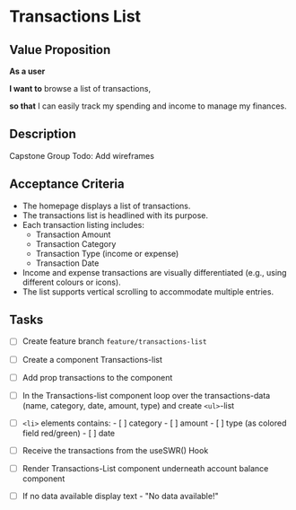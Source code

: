 # Transactions List

## Value Proposition

**As a user**

**I want to** browse a list of transactions,

**so that** I can easily track my spending and income to manage my finances.

## Description

Capstone Group Todo: Add wireframes

## Acceptance Criteria

- The homepage displays a list of transactions.
- The transactions list is headlined with its purpose.
- Each transaction listing includes:
  - Transaction Amount
  - Transaction Category
  - Transaction Type (income or expense)
  - Transaction Date
- Income and expense transactions are visually differentiated (e.g., using different colours or icons).
- The list supports vertical scrolling to accommodate multiple entries.

## Tasks

- [ ] Create feature branch `feature/transactions-list`
- [ ] Create a component Transactions-list
- [ ] Add prop transactions to the component
- [ ] In the Transactions-list component loop over the transactions-data (name, category, date, amount, type) and create `<ul>`-list
- [ ] `<li>` elements contains: - [ ] category - [ ] amount - [ ] type (as colored field red/green) - [ ] date

- [ ] Receive the transactions from the useSWR() Hook
- [ ] Render Transactions-List component underneath account balance component
- [ ] If no data available display text - "No data available!"
